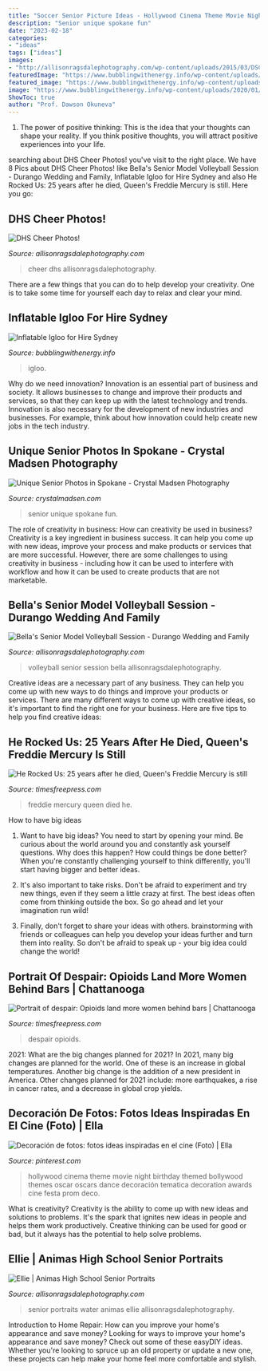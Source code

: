 ```yaml
---
title: "Soccer Senior Picture Ideas - Hollywood Cinema Theme Movie Night Birthday Themed Bollywood Themes Oscar Oscars Dance Decoración Tematica Decoration Awards Cine Festa Prom Deco"
description: "Senior unique spokane fun"
date: "2023-02-18"
categories:
- "ideas"
tags: ["ideas"]
images:
- "http://allisonragsdalephotography.com/wp-content/uploads/2015/03/DSC3678-1024x731.jpg"
featuredImage: "https://www.bubblingwithenergy.info/wp-content/uploads/2020/01/Inflatable-Igloo-Side.jpg"
featured_image: "https://www.bubblingwithenergy.info/wp-content/uploads/2020/01/Inflatable-Igloo-Side.jpg"
image: "https://www.bubblingwithenergy.info/wp-content/uploads/2020/01/Inflatable-Igloo-Side.jpg"
ShowToc: true
author: "Prof. Dawson Okuneva"
---
```



1. The power of positive thinking: This is the idea that your thoughts can shape your reality. If you think positive thoughts, you will attract positive experiences into your life.

	

		
searching about DHS Cheer Photos! you've visit to the right place. We have 8 Pics about DHS Cheer Photos! like Bella&#039;s Senior Model Volleyball Session - Durango Wedding and Family, Inflatable Igloo for Hire Sydney and also He Rocked Us: 25 years after he died, Queen&#039;s Freddie Mercury is still. Here you go:
		
    
## DHS Cheer Photos!

<img loading=lazy src="http://allisonragsdalephotography.com/wp-content/uploads/2015/03/DSC3678-1024x731.jpg" onerror="this.onerror=null;this.src='https://tse4.mm.bing.net/th?id=OIP.hyphIzAffshCPQWjTI1UbwHaFS&amp;pid=15.1';" alt="DHS Cheer Photos!">

_Source: allisonragsdalephotography.com_

>cheer dhs allisonragsdalephotography. 

	

There are a few things that you can do to help develop your creativity. One is to take some time for yourself each day to relax and clear your mind.

    
## Inflatable Igloo For Hire Sydney

<img loading=lazy src="https://www.bubblingwithenergy.info/wp-content/uploads/2020/01/Inflatable-Igloo-Side.jpg" onerror="this.onerror=null;this.src='https://tse1.mm.bing.net/th?id=OIP.a2F9ITxSMwwtBBNIEpwnAwHaJ4&amp;pid=15.1';" alt="Inflatable Igloo for Hire Sydney">

_Source: bubblingwithenergy.info_

>igloo. 

	

Why do we need innovation?
Innovation is an essential part of business and society. It allows businesses to change and improve their products and services, so that they can keep up with the latest technology and trends. Innovation is also necessary for the development of new industries and businesses. For example, think about how innovation could help create new jobs in the tech industry.

    
## Unique Senior Photos In Spokane - Crystal Madsen Photography

<img loading=lazy src="http://www.crystalmadsen.com/wp-content/uploads/2013/06/Fun-Spokane-Senior-Photos_12-682x1024.jpg" onerror="this.onerror=null;this.src='https://tse3.mm.bing.net/th?id=OIP.Z2wJaFDaLisEsH0JcOoelgHaLH&amp;pid=15.1';" alt="Unique Senior Photos in Spokane - Crystal Madsen Photography">

_Source: crystalmadsen.com_

>senior unique spokane fun. 

	

The role of creativity in business: How can creativity be used in business?
Creativity is a key ingredient in business success. It can help you come up with new ideas, improve your process and make products or services that are more successful. However, there are some challenges to using creativity in business - including how it can be used to interfere with workflow and how it can be used to create products that are not marketable.

    
## Bella&#039;s Senior Model Volleyball Session - Durango Wedding And Family

<img loading=lazy src="https://allisonragsdalephotography.com/wp-content/uploads/2013/08/allisonragsdalephotography-1759.jpg" onerror="this.onerror=null;this.src='https://tse4.mm.bing.net/th?id=OIP.HQY2vTu_dwGPEz9flUPQyQHaE7&amp;pid=15.1';" alt="Bella&#039;s Senior Model Volleyball Session - Durango Wedding and Family">

_Source: allisonragsdalephotography.com_

>volleyball senior session bella allisonragsdalephotography. 

	

Creative ideas are a necessary part of any business. They can help you come up with new ways to do things and improve your products or services. There are many different ways to come up with creative ideas, so it's important to find the right one for your business. Here are five tips to help you find creative ideas: 

    
## He Rocked Us: 25 Years After He Died, Queen&#039;s Freddie Mercury Is Still

<img loading=lazy src="https://media.timesfreepress.com/img/photos/2016/11/17/1479420647_AP_16249517901165_t1070_h91a55629283530b21de741e37314e4e27edfda97.jpg" onerror="this.onerror=null;this.src='https://tse3.mm.bing.net/th?id=OIP.6aYufxfhexICpV4j4Gi4iAHaFN&amp;pid=15.1';" alt="He Rocked Us: 25 years after he died, Queen&#039;s Freddie Mercury is still">

_Source: timesfreepress.com_

>freddie mercury queen died he. 

	

How to have big ideas
1. Want to have big ideas? You need to start by opening your mind. Be curious about the world around you and constantly ask yourself questions. Why does this happen? How could things be done better? When you're constantly challenging yourself to think differently, you'll start having bigger and better ideas.
2. It's also important to take risks. Don't be afraid to experiment and try new things, even if they seem a little crazy at first. The best ideas often come from thinking outside the box. So go ahead and let your imagination run wild!

3. Finally, don't forget to share your ideas with others. brainstorming with friends or colleagues can help you develop your ideas further and turn them into reality. So don't be afraid to speak up - your big idea could change the world!

    
## Portrait Of Despair: Opioids Land More Women Behind Bars | Chattanooga

<img loading=lazy src="https://media.timesfreepress.com/img/photos/2018/05/25/1527304267_85645254-b6ac64da3bd94db09919798c814e34de_t1070_h09115cf74ea6f6503c54af3b3dc7edd4a3140ee5.jpg" onerror="this.onerror=null;this.src='https://tse3.mm.bing.net/th?id=OIP.H78vlJVUQnCKHiFzbiucLwHaFG&amp;pid=15.1';" alt="Portrait of despair: Opioids land more women behind bars | Chattanooga">

_Source: timesfreepress.com_

>despair opioids. 

	

2021: What are the big changes planned for 2021?
In 2021, many big changes are planned for the world. One of these is an increase in global temperatures. Another big change is the addition of a new president in America. Other changes planned for 2021 include: more earthquakes, a rise in cancer rates, and a decrease in global crop yields.

    
## Decoración De Fotos: Fotos Ideas Inspiradas En El Cine (Foto) | Ella

<img loading=lazy src="https://i.pinimg.com/736x/ae/27/30/ae27305add7f210ad2e6286c524d0bd3.jpg" onerror="this.onerror=null;this.src='https://tse1.mm.bing.net/th?id=OIP.G9gNgm8S5IZu4kKSkzRCWAHaNK&amp;pid=15.1';" alt="Decoración de fotos: fotos ideas inspiradas en el cine (Foto) | Ella">

_Source: pinterest.com_

>hollywood cinema theme movie night birthday themed bollywood themes oscar oscars dance decoración tematica decoration awards cine festa prom deco. 

	

What is creativity?
Creativity is the ability to come up with new ideas and solutions to problems. It's the spark that ignites new ideas in people and helps them work productively. Creative thinking can be used for good or bad, but it always has the potential to help solve problems.

    
## Ellie | Animas High School Senior Portraits

<img loading=lazy src="http://allisonragsdalephotography.com/wp-content/uploads/2013/07/allisonragsdalephotography-34-681x1024.jpg" onerror="this.onerror=null;this.src='https://tse1.mm.bing.net/th?id=OIP.EcwX5IW2-euphX6jwxvUgAHaLI&amp;pid=15.1';" alt="Ellie | Animas High School Senior Portraits">

_Source: allisonragsdalephotography.com_

>senior portraits water animas ellie allisonragsdalephotography. 

	

Introduction to Home Repair: How can you improve your home's appearance and save money?
Looking for ways to improve your home's appearance and save money? Check out some of these easyDIY ideas. Whether you're looking to spruce up an old property or update a new one, these projects can help make your home feel more comfortable and stylish.

